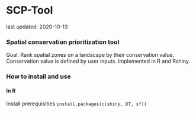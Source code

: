 # SCP-Tool

last updated: 2020-10-13

### Spatial conservation prioritization tool

Goal: Rank spatial zones on a landscape by their conservation value. Conservation value is defined by user inputs. Implemented in R and Rshiny.

### How to install and use

#### In R

Install prerequisities
`install.packages(c(shiny, DT, sf))`




